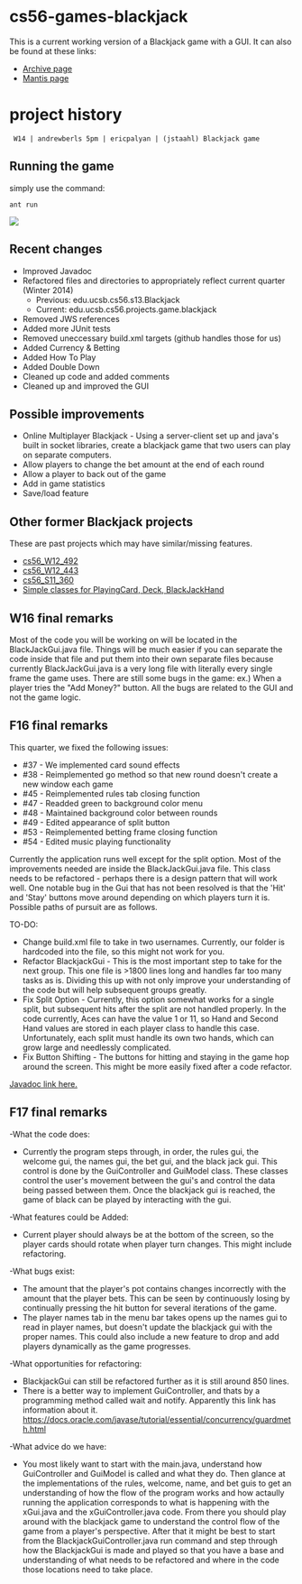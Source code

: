# cs56-games-blackjack

This is a current working version of a Blackjack game with a GUI. It can also be found at these links:

* [Archive page](https://foo.cs.ucsb.edu/cs56/issues/0000866/)
* [Mantis page](https://foo.cs.ucsb.edu/56mantis/view.php?id=866)

project history
===============
```
 W14 | andrewberls 5pm | ericpalyan | (jstaahl) Blackjack game
```

## Running the game

simply use the command:
```
ant run
```

![](http://i.imgur.com/rXE5Qe1.png)

## Recent changes
* Improved Javadoc
* Refactored files and directories to appropriately reflect current quarter (Winter 2014)
    * Previous: edu.ucsb.cs56.s13.Blackjack
    * Current: edu.ucsb.cs56.projects.game.blackjack
* Removed JWS references
* Added more JUnit tests
* Removed uneccessary build.xml targets (github handles those for us)
* Added Currency & Betting
* Added How To Play
* Added Double Down
* Cleaned up code and added comments
* Cleaned up and improved the GUI

## Possible improvements

* Online Multiplayer Blackjack - Using a server-client set up and java's built in socket libraries, create a blackjack game that two users can play on separate computers.
* Allow players to change the bet amount at the end of each round
* Allow a player to back out of the game
* Add in game statistics
* Save/load feature

## Other former Blackjack projects

These are past projects which may have similar/missing features.

* [cs56_W12_492](https://foo.cs.ucsb.edu/cs56/issues/0000492/lab09b/)
* [cs56_W12_443](https://foo.cs.ucsb.edu/cs56/issues/0000443/)
* [cs56_S11_360](https://foo.cs.ucsb.edu/cs56/issues/0000360/)
* [Simple classes for PlayingCard, Deck, BlackJackHand](https://foo.cs.ucsb.edu/cs56/issues/0000215/)



W16 final remarks
-------------------
Most of the code you will be working on will be located in the BlackJackGui.java file. Things will be much easier if you can separate the code inside that file and put them into their own separate files because currently BlackJackGui.java is a very long file with literally every single frame the game uses. There are still some bugs in the game: ex.) When a player tries the "Add Money?" button. All the bugs are related to the GUI and not the game logic.

F16 final remarks
-------------------
This quarter, we fixed the following issues:
* #37 - We implemented card sound effects
* #38 - Reimplemented go method so that new round doesn't create a new window each game
* #45 - Reimplemented rules tab closing function
* #47 - Readded green to background color menu
* #48 - Maintained background color between rounds
* #49 - Edited appearance of split button
* #53 - Reimplemented betting frame closing function
* #54 - Edited music playing functionality  

Currently the application runs well except for the split option. Most of the improvements needed are inside the BlackJackGui.java file. This class needs to be refactored - perhaps there is a design pattern that will work well. One notable bug in the Gui that has not been resolved is that the 'Hit' and 'Stay' buttons move around depending on which players turn it is. Possible paths of pursuit are as follows.  

TO-DO:
* Change build.xml file to take in two usernames. Currently, our folder is hardcoded into the file, so this might not work for you.
* Refactor BlackjackGui - This is the most important step to take for the next group. This one file is >1800 lines long and handles far too many tasks as is. Dividing this up with not only improve your understanding of the code but will help subsequent groups greatly.
* Fix Split Option - Currently, this option somewhat works for a single split, but subsequent hits after the split are not handled properly. In the code currently, Aces can have the value 1 or 11, so Hand and Second Hand values are stored in each player class to handle this case. Unfortunately, each split must handle its own two hands, which can grow large and needlessly complicated.
* Fix Button Shifting - The buttons for hitting and staying in the game hop around the screen. This might be more easily fixed after a code refactor.  


[Javadoc link here.](https://github.com/UCSB-CS56-F16/cs56-games-blackjack_javadoc_davidtsu_chavez95)

F17 final remarks
------------------
-What the code does:
* Currently the program steps through, in order, the rules gui, the welcome gui, the names gui, the bet gui, and the black jack gui. This control is done by the GuiController and GuiModel class. These classes control the user's movement between the gui's and control the data being passed between them. Once the blackjack gui is reached, the game of black can be played by interacting with the gui.

-What features could be Added:
* Current player should always be at the bottom of the screen, so the player cards should rotate when player turn changes. This might include refactoring.

-What bugs exist:
* The amount that the player's pot contains changes incorrectly with the amount that the player bets. This can be seen by continuously losing by continually pressing the hit button for several iterations of the game.
* The player names tab in the menu bar takes opens up the names gui to read in player names, but doesn't update the blackjack gui with the proper names. This could also include a new feature to drop and add players dynamically as the game progresses.

-What opportunities for refactoring:
* BlackjackGui can still be refactored further as it is still around 850 lines.
* There is a better way to implement GuiController, and thats by a programming method called wait and notify. Apparently this link has information about it. https://docs.oracle.com/javase/tutorial/essential/concurrency/guardmeth.html

-What advice do we have:
* You most likely want to start with the main.java, understand how GuiController and GuiModel is called and what they do. Then glance at the implementations of the rules, welcome, name, and bet guis to get an understanding of how the flow of the program works and how actaully running the application corresponds to what is happening with the xGui.java and the xGuiController.java code. From there you should play around with the blackjack game to understand the control flow of the game from a player's perspective. After that it might be best to start from the BlackjackGuiController.java run command and step through how the BlackjackGui is made and played so that you have a base and understanding of what needs to be refactored and where in the code those locations need to take place.
